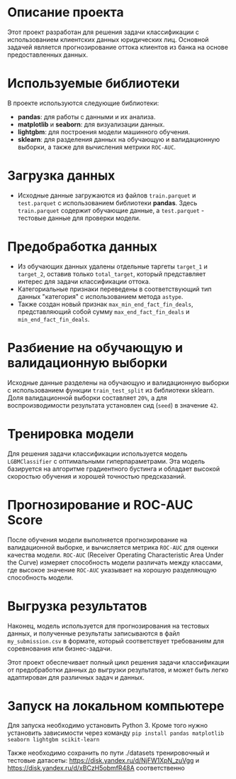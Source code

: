 # Описание проекта
Этот проект разработан для решения задачи классификации с использованием клиентских данных юридических лиц. Основной задачей является прогнозирование оттока клиентов из банка на основе предоставленных данных.

# Используемые библиотеки
В проекте используются следующие библиотеки:
- **pandas**: для работы с данными и их анализа.
- **matplotlib** и **seaborn**: для визуализации данных.
- **lightgbm**: для построения модели машинного обучения.
- **sklearn**: для разделения данных на обучающую и валидационную выборки, а также для вычисления метрики `ROC-AUC`.

# Загрузка данных
- Исходные данные загружаются из файлов `train.parquet` и `test.parquet` с использованием библиотеки **pandas**. Здесь `train.parquet` содержит обучающие данные, а `test.parquet` - тестовые данные для проверки модели.

# Предобработка данных
- Из обучающих данных удалены отдельные таргеты `target_1` и `target_2`, оставив только `total_target`, который представляет интерес для задачи классификации оттока.
- Категориальные признаки переведены в соответствующий тип данных "категория" с использованием метода `astype`.
- Также создан новый признак `max_min_end_fact_fin_deals`, представляющий собой сумму `max_end_fact_fin_deals` и `min_end_fact_fin_deals`.

# Разбиение на обучающую и валидационную выборки
Исходные данные разделены на обучающую и валидационную выборки с использованием функции `train_test_split` из библиотеки sklearn. Доля валидационной выборки составляет `20%`, а для воспроизводимости результата установлен сид (`seed`) в значение `42`.

# Тренировка модели
Для решения задачи классификации используется модель `LGBMClassifier` с оптимальными гиперпараметрами. Эта модель базируется на алгоритме градиентного бустинга и обладает высокой скоростью обучения и хорошей точностью предсказаний.

# Прогнозирование и ROC-AUC Score
После обучения модели выполняется прогнозирование на валидационной выборке, и вычисляется метрика `ROC-AUC` для оценки качества модели. `ROC-AUC` (Receiver Operating Characteristic Area Under the Curve) измеряет способность модели различать между классами, где высокое значение `ROC-AUC` указывает на хорошую разделяющую способность модели.

# Выгрузка результатов
Наконец, модель используется для прогнозирования на тестовых данных, и полученные результаты записываются в файл `my_submission.csv` в формате, который соответствует требованиям для соревнования или бизнес-задачи.

Этот проект обеспечивает полный цикл решения задачи классификации от предобработки данных до выгрузки результатов, и может быть легко адаптирован для различных задач и данных.


# Запуск на локальном компьютере
Для запуска необходимо установить Python 3. Кроме того нужно установить зависимости через команду `pip install pandas matplotlib seaborn lightgbm scikit-learn`

Также необходимо сохранить по пути ./datasets тренировочный и тестовые датасеты: https://disk.yandex.ru/d/NjFW1XpN_zuVgg и https://disk.yandex.ru/d/xBCzH5obmfR48A соответственно
